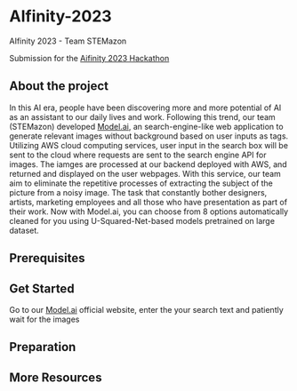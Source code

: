 # AIfinity-2023
AIfinity 2023 - Team STEMazon

Submission for the [Aifinity 2023 Hackathon](https://aifinity-2023.devpost.com)

## About the project

In this AI era, people have been discovering more and more potential of AI as an assistant to our daily lives and work. Following this trend, our team (STEMazon) developed [Model.ai](https://devpost.com/submit-to/17775-aifinity-2023/manage/submissions/397267-stemazon-model-ai/project_details/edit), an search-engine-like web application to generate relevant images without background based on user inputs as tags. Utilizing AWS cloud computing services, user input in the search box will be sent to the cloud where requests are sent to the search engine API for images. The iamges are processed at our backend deployed with AWS, and returned and displayed on the user webpages. With this service, our team aim to eliminate the repetitive processes of extracting the subject of the picture from a noisy image. The task that constantly bother designers, artists, marketing employees and all those who have presentation as part of their work. Now with Model.ai, you can choose from 8 options automatically cleaned for you using U-Squared-Net-based models pretrained on large dataset.

## Prerequisites



## Get Started

Go to our [Model.ai]() official website, enter the your search text and patiently wait for the images

## Preparation

## More Resources